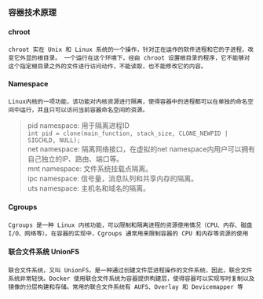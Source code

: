 ### 容器技术原理
#### chroot
`chroot 实在 Unix 和 Linux 系统的一个操作，针对正在运作的软件进程和它的子进程，改变它外显的根目录。
一个运行在这个环境下，经由 chroot 设置根目录的程序，它不能够对这个指定根目录之外的文件进行访问动作，不能读取，也不能修改它的内容。`

#### Namespace
`Linux内核的一项功能，该功能对内核资源进行隔离，使得容器中的进程都可以在单独的命名空间中运行，并且只可以访问当前容器命名空间的资源。`
> pid namespace: 用于隔离进程ID </br>
`int pid = clone(main_function, stack_size, CLONE_NEWPID | SIGCHLD, NULL);` <br>
> net namespace: 隔离网络接口，在虚拟的net namespace内用户可以拥有自己独立的IP、路由、端口等。</br>
> mnt namespace: 文件系统挂载点隔离。 </br>
> ipc namespace: 信号量，消息队列和共享内存的隔离。<br>
> uts namespace: 主机名和域名的隔离。<br>
#### Cgroups
`Cgroups 是一种 Linux 内核功能，可以限制和隔离进程的资源使用情况（CPU、内存、磁盘 I/O、网络等）。在容器的实现中，Cgroups 通常用来限制容器的 CPU 和内存等资源的使用`

#### 联合文件系统 UnionFS
`联合文件系统，又叫 UnionFS，是一种通过创建文件层进程操作的文件系统，因此，联合文件系统非常轻快。Docker 使用联合文件系统为容器提供构建层，使得容器可以实现写时复制以及镜像的分层构建和存储。常用的联合文件系统有 AUFS、Overlay 和 Devicemapper 等`